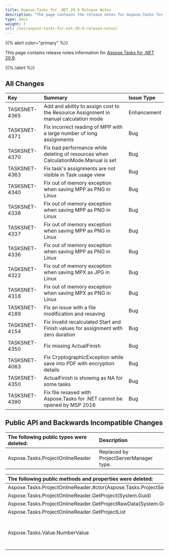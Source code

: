 ```yaml
---
title: Aspose.Tasks for .NET 20.9 Release Notes
description: "The page contains the release notes for Aspose.Tasks for .NET 20.9."
type: docs
weight: 7
url: /net/aspose-tasks-for-net-20-9-release-notes/
---
```


{{% alert color="primary" %}}

This page contains release notes information for [Aspose.Tasks for .NET 20.9](https://downloads.aspose.com/tasks/net/new-releases/-aspose.tasks-for-.net-20.9/).

{{% /alert %}}

## **All Changes**
|**Key**|**Summary**|**Issue Type**|
| :- | :- | :- |
| TASKSNET-4365 | Add and ability to assign cost to the Resource Assignment in manual calculation mode | Enhancement |
| TASKSNET-4371 | Fix incorrect reading of MPP with a large number of long assignments | Bug |
| TASKSNET-4370 | Fix bad performance while deleting of resources when CalculationMode.Manual is set | Bug |
| TASKSNET-4363 | Fix task's assignments are not visible in Task usage view | Bug |
| TASKSNET-4340 | Fix out of memory exception when saving MPP as PNG in Linux | Bug |
| TASKSNET-4338 | Fix out of memory exception when saving MPP as PNG in Linux | Bug |
| TASKSNET-4337 | Fix out of memory exception when saving MPP as PNG in Linux | Bug |
| TASKSNET-4336 | Fix out of memory exception when saving MPP as PNG in Linux | Bug |
| TASKSNET-4322 | Fix out of memory exception when saving MPX as JPG in Linux | Bug |
| TASKSNET-4318 | Fix out of memory exception when saving MPX as PNG in Linux | Bug |
| TASKSNET-4189 | Fix an issue with a file modification and resaving | Bug |
| TASKSNET-4154 | Fix invalid recalculated Start and Finish values for assignment with zero duration | Bug |
| TASKSNET-4350 | Fix missing ActualFinish | Bug |
| TASKSNET-4063 | Fix CryptographicException while save into PDF with encryption details | Bug |
| TASKSNET-4350 | ActualFinish is showing as NA for some tasks | Bug |
| TASKSNET-4390 | Fix file resaved with Aspose.Tasks for .NET cannot be opened by MSP 2016 | Bug |

## **Public API and Backwards Incompatible Changes**
|**The following public types were deleted:**|**Description**|
| :- | :- |
| Aspose.Tasks.ProjectOnlineReader | Replaced by ProjectServerManager type. |

|**The following public methods and properties were deleted:**|**Description**|
| :- | :- |
| Aspose.Tasks.ProjectOnlineReader.#ctor(Aspose.Tasks.ProjectServerCredentials) |  |
| Aspose.Tasks.ProjectOnlineReader.GetProject(System.Guid) |  |
| Aspose.Tasks.ProjectOnlineReader.GetProjectRawData(System.Guid) |  |
| Aspose.Tasks.ProjectOnlineReader.GetProjectList |  |
| Aspose.Tasks.Value.NumberValue | Replaced with NumericValue (decimal) property |